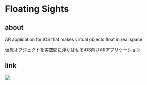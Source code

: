 # Floating Sights
## about
AR application for iOS that makes virtual objects float in real space

仮想オブジェクトを実空間に浮かばせるiOS向けARアプリケーション

## link
[![](https://img.youtube.com/vi/mXRpmFW3IDQ/0.jpg)](https://www.youtube.com/watch?v=mXRpmFW3IDQ)